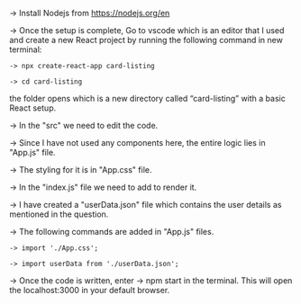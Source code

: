 -> Install Nodejs from https://nodejs.org/en



-> Once the setup is complete, Go to vscode which is an editor that I used and create a new React project by running the following command in new terminal:

    -> npx create-react-app card-listing
    
    -> cd card-listing
    
   the folder opens which is a new directory called “card-listing” with a basic React setup.
   
   
-> In the "src" we need to edit the code.



-> Since I have not used any components here, the entire logic lies in "App.js" file.



-> The styling for it is in "App.css" file.



-> In the "index.js" file we need to add <App/> to render it.



-> I have created a "userData.json" file which contains the user details as mentioned in the question.



-> The following commands are added in "App.js" files.

    -> import './App.css';
    
    -> import userData from './userData.json'; 
    
    
    
-> Once the code is written, enter 
    -> npm start
   in the terminal. This will open the localhost:3000 in your default browser.
